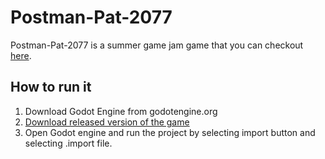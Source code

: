 # Postman-Pat-2077
Postman-Pat-2077 is a summer game jam game that you can checkout [here](https://www.artstation.com/artwork/gJn838).

## How to run it 
1. Download Godot Engine from godotengine.org
2. [Download released version of the game](https://github.com/warriormaster12/Postman-Pat-2077/releases)
3. Open Godot engine and run the project by selecting import button and selecting .import file.

